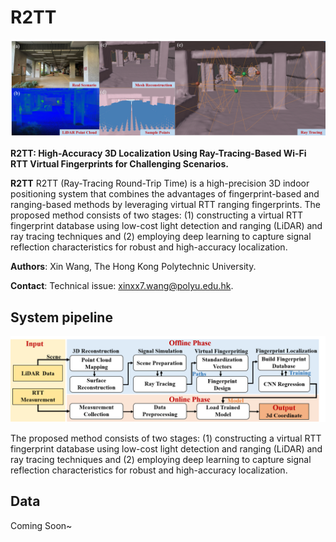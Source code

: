 # R2TT

<p align='center'>
    <img src="./support_files/Mapping_Ray_Tracing.png" alt="drawing" width="800"/>
</p>

**R2TT: High-Accuracy 3D Localization Using Ray-Tracing-Based Wi-Fi RTT Virtual Fingerprints for Challenging Scenarios.** 

**R2TT** R2TT (Ray-Tracing Round-Trip Time) is a high-precision 3D indoor positioning system that combines the advantages of fingerprint-based and ranging-based methods by leveraging virtual RTT ranging fingerprints. The proposed method consists of two stages: (1) constructing a virtual RTT fingerprint database using low-cost light detection and ranging (LiDAR) and ray tracing techniques and (2) employing deep learning to capture signal reflection characteristics for robust and high-accuracy localization. 

**Authors**: Xin Wang, The Hong Kong Polytechnic University.

**Contact**: Technical issue: [xinxx7.wang@polyu.edu.hk](xinxx7.wang@polyu.edu.hk).

## System pipeline

<p align='center'>
    <img src="./support_files/system_pipeline.png" alt="drawing" width="800"/>
</p>

The proposed method consists of two stages: 
(1) constructing a virtual RTT fingerprint database using low-cost light detection and ranging (LiDAR) and ray tracing techniques
and (2) employing deep learning to capture signal reflection characteristics for robust and high-accuracy localization. 

## **Data**
Coming Soon~
